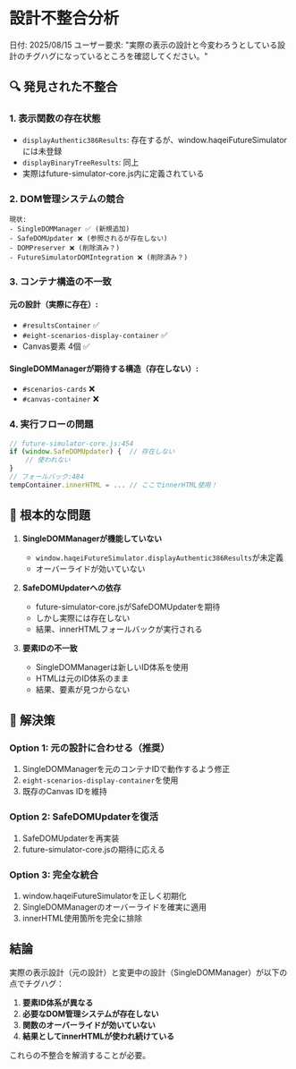 # 設計不整合分析

日付: 2025/08/15
ユーザー要求: "実際の表示の設計と今変わろうとしている設計のチグハグになっているところを確認してください。"

## 🔍 発見された不整合

### 1. **表示関数の存在状態**
- `displayAuthentic386Results`: 存在するが、window.haqeiFutureSimulatorには未登録
- `displayBinaryTreeResults`: 同上
- 実際はfuture-simulator-core.js内に定義されている

### 2. **DOM管理システムの競合**
```
現状:
- SingleDOMManager ✅ (新規追加)
- SafeDOMUpdater ❌ (参照されるが存在しない)
- DOMPreserver ❌ (削除済み？)
- FutureSimulatorDOMIntegration ❌ (削除済み？)
```

### 3. **コンテナ構造の不一致**

#### 元の設計（実際に存在）:
- `#resultsContainer` ✅
- `#eight-scenarios-display-container` ✅
- Canvas要素 4個 ✅

#### SingleDOMManagerが期待する構造（存在しない）:
- `#scenarios-cards` ❌
- `#canvas-container` ❌

### 4. **実行フローの問題**

```javascript
// future-simulator-core.js:454
if (window.SafeDOMUpdater) {  // 存在しない
    // 使われない
}
// フォールバック:484
tempContainer.innerHTML = ... // ここでinnerHTML使用！
```

## 🚨 根本的な問題

1. **SingleDOMManagerが機能していない**
   - `window.haqeiFutureSimulator.displayAuthentic386Results`が未定義
   - オーバーライドが効いていない

2. **SafeDOMUpdaterへの依存**
   - future-simulator-core.jsがSafeDOMUpdaterを期待
   - しかし実際には存在しない
   - 結果、innerHTMLフォールバックが実行される

3. **要素IDの不一致**
   - SingleDOMManagerは新しいID体系を使用
   - HTMLは元のID体系のまま
   - 結果、要素が見つからない

## 📝 解決策

### Option 1: 元の設計に合わせる（推奨）
1. SingleDOMManagerを元のコンテナIDで動作するよう修正
2. `eight-scenarios-display-container`を使用
3. 既存のCanvas IDを維持

### Option 2: SafeDOMUpdaterを復活
1. SafeDOMUpdaterを再実装
2. future-simulator-core.jsの期待に応える

### Option 3: 完全な統合
1. window.haqeiFutureSimulatorを正しく初期化
2. SingleDOMManagerのオーバーライドを確実に適用
3. innerHTML使用箇所を完全に排除

## 結論

実際の表示設計（元の設計）と変更中の設計（SingleDOMManager）が以下の点でチグハグ：

1. **要素ID体系が異なる**
2. **必要なDOM管理システムが存在しない**
3. **関数のオーバーライドが効いていない**
4. **結果としてinnerHTMLが使われ続けている**

これらの不整合を解消することが必要。